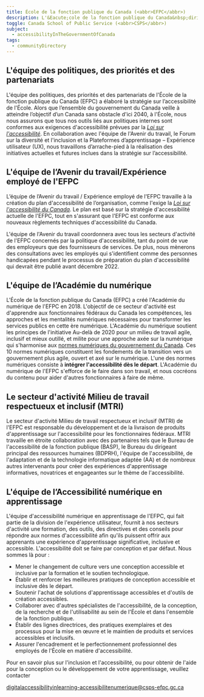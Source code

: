 ```yaml
---
title: École de la fonction publique du Canada (<abbr>EFPC</abbr>)
description: L'&Eacute;cole de la fonction publique du Canada&nbsp;dirige l'approche pangouvernementale en mati&egrave;re d'apprentissage en offrant un programme de cours commun normalis&eacute; qui appuie les fonctionnaires aux points tournants de leur carri&egrave;re, afin d'assurer qu'ils sont outill&eacute;s pour servir les Canadiens en respectant les plus hauts crit&egrave;res d'excellence. Plusieurs &eacute;quipes de l&rsquo;&Eacute;cole soutiennent l'accessibilit&eacute; num&eacute;rique dans le but de cr&eacute;er un environnement d'apprentissage sans obstacles pour ses apprenants.
toggle: Canada School of Public Service (<abbr>CSPS</abbr>)
subject:
  - accessibilityInTheGovernmentOfCanada
tags:
  - communityDirectory
---
```


<div class="row wb-eqht gc-srvinfo">
<section class="col-md-6">
<h2 class="h4">L'&eacute;quipe des politiques, des priorit&eacute;s et des partenariats</h2>

L'équipe des politiques, des priorités et des partenariats de l'École de la fonction publique du Canada (<abbr>EFPC</abbr>) a élaboré la stratégie sur l’accessibilité de l'École. Alors que l’ensemble du gouvernement du Canada veille à atteindre l’objectif d’un Canada sans obstacle d'ici 2040, à l'École, nous nous assurons que tous nos outils liés aux politiques internes sont conformes aux exigences d'accessibilité prévues par la [_Loi sur l'accessibilité_](https://laws-lois.justice.gc.ca/fra/lois/a-0.6/). En collaboration avec l'équipe de l'Avenir du travail, le Forum sur la diversité et l'inclusion et la Plateformes d’apprentissage – Expérience utilisateur (<abbr>UX</abbr>), nous travaillons d’arrache-pied à la réalisation des initiatives actuelles et futures inclues dans la stratégie sur l’accessibilité.

</section>
<section class="col-md-6">
<h2 class="h4">L'&eacute;quipe de l&rsquo;Avenir du travail/Exp&eacute;rience employ&eacute; de l'EFPC</h2>

L’équipe de l’Avenir du travail / Expérience employé de l'EFPC travaille à la création du plan d'accessibilité de l’organisation, comme l'exige la [_Loi sur l'accessibilité du Canada_](https://laws-lois.justice.gc.ca/fra/lois/a-0.6/). Le plan est basé sur la stratégie d'accessibilité actuelle de l'EFPC, tout en s'assurant que l'EFPC est conforme aux nouveaux règlements techniques d'accessibilité du Canada.

L'équipe de l'Avenir du travail coordonnera avec tous les secteurs d'activité de l'EFPC concernés par la politique d'accessibilité, tant du point de vue des employeurs que des fournisseurs de services. De plus, nous mènerons des consultations avec les employés qui s'identifient comme des personnes handicapées pendant le processus de préparation du plan d'accessibilité qui devrait être publié avant décembre 2022.

</section>
<section class="col-md-6">
<h2 class="h4">L'&eacute;quipe de l&rsquo;Acad&eacute;mie du num&eacute;rique</h2>

L'École de la fonction publique du Canada (<abbr>EFPC</abbr>) a créé l'Académie du numérique de l'EFPC en 2018. L'objectif de ce secteur d'activité est d'apprendre aux fonctionnaires fédéraux du Canada les compétences, les approches et les mentalités numériques nécessaires pour transformer les services publics en cette ère numérique. L'Académie du numérique soutient les principes de l'initiative Au-delà de 2020 pour un milieu de travail agile, inclusif et mieux outillé, et milite pour une approche axée sur la numérique qui s'harmonise aux [normes numériques du gouvernement du Canada](https://www.canada.ca/fr/gouvernement/systeme/gouvernement-numerique/normes-numeriques-gouvernement-canada.html). Ces 10 normes numériques constituent les fondements de la transition vers un gouvernement plus agile, ouvert et axé sur le numérique. L'une des normes numériques consiste à **intégrer l'accessibilité dès le départ**. L'Académie du numérique de l'EFPC s'efforce de le faire dans son travail, et nous cocréons du contenu pour aider d'autres fonctionnaires à faire de même.

</section>
<section class="col-md-6">
<h2 class="h4">Le secteur d'activit&eacute; Milieu de travail respectueux et inclusif (<abbr>MTRI</abbr>)</h2>

Le secteur d'activité Milieu de travail respectueux et inclusif (<abbr>MTRI</abbr>) de l'EFPC est responsable du développement et de la livraison de produits d'apprentissage sur l'accessibilité pour les fonctionnaires fédéraux. MTRI travaille en étroite collaboration avec des partenaires tels que le Bureau de l'accessibilité de la fonction publique (<abbr>BASP</abbr>), le Bureau du dirigeant principal des ressources humaines (<abbr>BDPRH</abbr>), l'équipe de l'accessibilité, de l'adaptation et de la technologie informatique adaptée (<abbr>AA</abbr>) et de nombreux autres intervenants pour créer des expériences d'apprentissage informatives, novatrices et engageantes sur le thème de l'accessibilité.

</section>
<section class="col-md-6">
<h2 class="h4">L'&eacute;quipe de l&rsquo;Accessibilit&eacute; num&eacute;rique en apprentissage</h2>

L'équipe d'accessibilité numérique en apprentissage de l'EFPC, qui fait partie de la division de l'expérience utilisateur, fournit à nos secteurs d'activité une formation, des outils, des directives et des conseils pour répondre aux normes d'accessibilité afin qu'ils puissent offrir aux apprenants une expérience d'apprentissage significative, inclusive et accessible. L'accessibilité doit se faire par conception et par défaut. Nous sommes là pour :

- Mener le changement de culture vers une conception accessible et inclusive par la formation et le soutien technologique.
- Établir et renforcer les meilleures pratiques de conception accessible et inclusive dès le départ.
- Soutenir l'achat de solutions d'apprentissage accessibles et d'outils de création accessibles.
- Collaborer avec d'autres spécialistes de l'accessibilité, de la conception, de la recherche et de l'utilisabilité au sein de l'École et dans l'ensemble de la fonction publique.
- Établir des lignes directrices, des pratiques exemplaires et des processus pour la mise en œuvre et le maintien de produits et services accessibles et inclusifs.
- Assurer l'encadrement et le perfectionnement professionnel des employés de l'École en matière d'accessibilité.

Pour en savoir plus sur l'inclusion et l'accessibilité, ou pour obtenir de l'aide pour la conception ou le développement de votre apprentissage, veuillez contacter

<digitalaccessibilityinlearning-accessibilitenumerique@csps-efpc.gc.ca>

</section>
</div>
